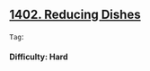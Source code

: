 ## [1402. Reducing Dishes](https://leetcode.com/problems/reducing-dishes/)

```Tag```:

#### Difficulty: Hard
